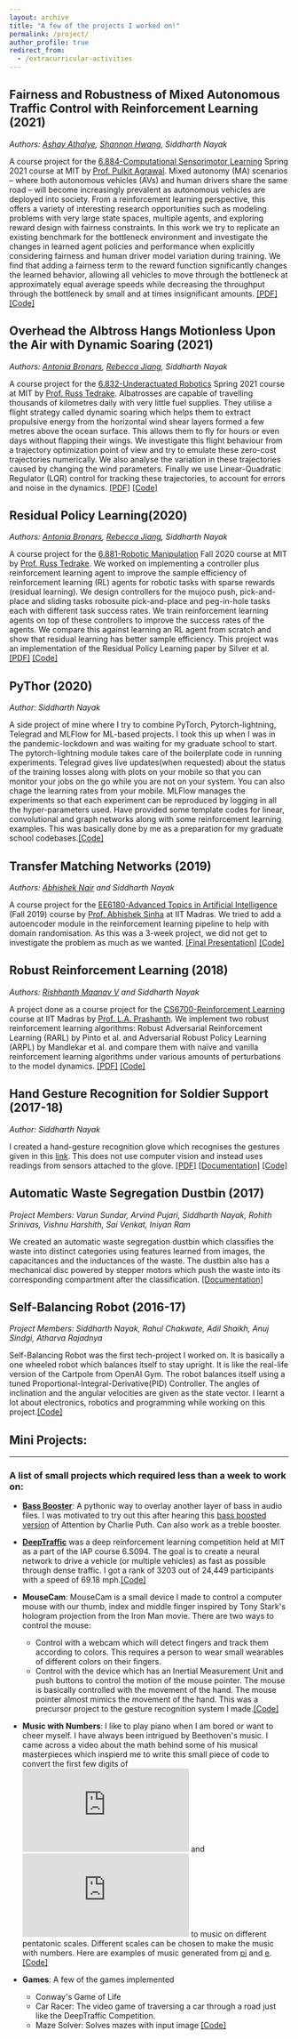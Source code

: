 ```yaml
---
layout: archive
title: "A few of the projects I worked on!"
permalink: /project/
author_profile: true
redirect_from:
  - /extracurricular-activities
---
```

## Fairness and Robustness of Mixed Autonomous Traffic Control with Reinforcement Learning (2021)
*Authors: [Ashay Athalye](https://www.linkedin.com/in/ashay-athalye-842605172/), [Shannon Hwang](https://www.linkedin.com/in/shannonhwang/), Siddharth Nayak*

A course project for the [6.884-Computational Sensorimotor Learning](https://pulkitag.github.io/6.884/) Spring 2021 course at MIT by [Prof. Pulkit Agrawal](http://people.csail.mit.edu/pulkitag/).
Mixed autonomy (MA) scenarios – where both autonomous vehicles (AVs) and human drivers share the same road – will become increasingly prevalent as autonomous vehicles are deployed into society. From a reinforcement learning perspective, this offers a variety of interesting research opportunities such as modeling problems with very large state spaces, multiple agents, and exploring reward design with fairness constraints. In this work we try to replicate an existing benchmark for the bottleneck environment and investigate the changes in learned agent policies and performance when explicitly considering fairness and human driver model variation during training. We find that adding a fairness term to the reward function significantly changes the learned behavior, allowing all vehicles to move through the bottleneck at approximately equal average speeds while decreasing the throughput through the bottleneck by small and at times insignificant amounts. [[PDF]](https://nsidn98.github.io/files/fair_mixed_autonomy.pdf) [[Code]](https://github.com/nsidn98/MixedAutonomyRL)

## Overhead the Albtross Hangs Motionless Upon the Air with Dynamic Soaring (2021)
*Authors: [Antonia Bronars](https://www.linkedin.com/in/antonia-bronars-a6ab17112/), [Rebecca Jiang](https://www.linkedin.com/in/rebecca-jiang/), Siddharth Nayak*

A course project for the [6.832-Underactuated Robotics](https://underactuated.mit.edu/Spring2021/) Spring 2021 course at MIT by [Prof. Russ Tedrake](https://groups.csail.mit.edu/locomotion/russt.html). Albatrosses are capable of travelling thousands of kilometres daily with very little fuel supplies. They utilise a flight strategy called dynamic soaring which helps them to extract propulsive energy from the horizontal wind shear layers formed a few metres above the ocean surface. This allows them to fly for hours or even days without flapping their wings. We investigate this flight behaviour from a trajectory optimization point of view and try to emulate these zero-cost trajectories numerically. We also analyse the variation in these trajectories caused by changing the wind parameters. Finally we use Linear-Quadratic Regulator (LQR) control for tracking these trajectories, to account for errors and noise in the dynamics. [[PDF]](https://nsidn98.github.io/files/Dynamic_Soaring.pdf) [[Code]](https://github.com/nsidn98/Dynamic-Soaring)

## Residual Policy Learning(2020)
*Authors: [Antonia Bronars](https://www.linkedin.com/in/antonia-bronars-a6ab17112/), [Rebecca Jiang](https://www.linkedin.com/in/rebecca-jiang/), Siddharth Nayak*

A course project for the [6.881-Robotic Manipulation](http://manipulation.csail.mit.edu/Fall2020/) Fall 2020 course at MIT by [Prof. Russ Tedrake](https://groups.csail.mit.edu/locomotion/russt.html). We worked on implementing a controller plus reinforcement learning agent to improve the sample efficiency of reinforcement learning (RL) agents for robotic tasks with sparse rewards (residual learning). We design controllers for the mujoco push, pick-and-place and sliding tasks robosuite pick-and-place and peg-in-hole tasks each with different task success rates. We train reinforcement learning agents on top of these controllers to improve the success rates of the agents. We compare this against learning an RL agent from scratch and show that residual learning has better sample efficiency. This project was an implementation of the Residual Policy Learning paper by Silver et al. [[PDF]](https://nsidn98.github.io/files/residualPolicyLearning.pdf) [[Code]](https://github.com/nsidn98/Residual-Policy-Learning)

## PyThor (2020)
*Author: Siddharth Nayak*

A side project of mine where I try to combine PyTorch, Pytorch-lightning, Telegrad and MLFlow for ML-based projects. I took this up when I was in the pandemic-lockdown  and was waiting for my graduate school to start. The pytorch-lightning module takes care of the boilerplate code in running experiments. Telegrad gives live updates(when requested) about the status of the training losses along with plots on your mobile so that you can monitor your jobs on the go while you are not on your system. You can also chage the learning rates from your mobile. MLFlow manages the experiments so that each experiment can be reproduced by logging in all the hyper-parameters used. Have provided some template codes for linear, convolutional and graph networks along with some reinforcement learning examples. This was basically done by me as a preparation for my graduate school codebases.[[Code]](https://github.com/nsidn98/PyThor)

## Transfer Matching Networks (2019)
*Authors: [Abhishek Nair](https://abhisheknair1729.github.io/) and Siddharth Nayak*

A course project for the [EE6180-Advanced Topics in Artificial Intelligence](https://home.iitm.ac.in/abhishek.sinha/teaching_ML.html) (Fall 2019) course by [Prof. Abhishek Sinha](https://home.iitm.ac.in/abhishek.sinha/) at IIT Madras. We tried to add a autoencoder module in the reinforcement learning pipeline to help with domain randomisation. As this was a 3-week project, we did not get to investigate the problem as much as we wanted. [[Final Presentation]](https://nsidn98.github.io/files/Transfer_Matching_Networks_Presentation.pdf) [[Code]](https://github.com/nsidn98/Transfer-Learning-for-RL)

## Robust Reinforcement Learning (2018)
*Authors: [Rishhanth Maanav V](https://github.com/rishi307) and Siddharth Nayak*

A project done as a course project for the [CS6700-Reinforcement Learning](http://www.cse.iitm.ac.in/~prashla/cs6700_2021.html) course at IIT Madras by [Prof. L.A. Prashanth](http://www.cse.iitm.ac.in/~prashla/). We implement two robust reinforcement learning algorithms: Robust Adversarial Reinforcement Learning (RARL) by Pinto et al. and Adversarial Robust Policy Learning (ARPL) by Mandlekar et al. and compare them with na&iuml;ve and vanilla reinforcement learning algorithms under various amounts of perturbations to the model dynamics.
[[PDF]](http://nsidn98.github.io/files/RobustRL.pdf) [[Code]](https://github.com/nsidn98/Robust-Reinforcement-Learning)

## Hand Gesture Recognition for Soldier Support (2017-18)
*Author: Siddharth Nayak*

I created a hand-gesture recognition glove which recognises the gestures given in this [link](https://github.com/nsidn98/Gesture-Recognition/blob/master/Images/gestures.jpg). This does not use computer vision and instead uses readings from sensors attached to the glove. 
[[PDF]](http://nsidn98.github.io/files/Gesture_Recognition.pdf) [[Documentation]](https://github.com/nsidn98/Gesture-Recognition/blob/master/README.md) [[Code]](https://github.com/nsidn98/Gesture-Recognition)

## Automatic Waste Segregation Dustbin (2017)
*Project Members: Varun Sundar, Arvind Pujari, Siddharth Nayak, Rohith Srinivas, Vishnu Harshith, Sai Venkat, Iniyan Ram*

We created an automatic waste segregation dustbin which classifies the waste into distinct categories using features learned from images, the capacitances and the inductances of the waste. The dustbin also has a mechanical disc powered by stepper motors which push the waste into its corresponding compartment after the classification.
[[Documentation]](http://nsidn98.github.io/files/AWS.pdf)


## Self-Balancing Robot (2016-17)
*Project Members: Siddharth Nayak, Rahul Chakwate, Adil Shaikh, Anuj Sindgi, Atharva Rajadnya*

Self-Balancing Robot was the first tech-project I worked on. It is basically a one wheeled robot which balances itself to stay upright. It is like the real-life version of the Cartpole from OpenAI Gym. The robot balances itself using a tuned Proportional-Integral-Derivative(PID) Controller. The angles of inclination and the angular velocities are given as the state vector. I learnt a lot about electronics, robotics and programming while working on this project.[[Code]](https://github.com/nsidn98/One-Wheeled-Balancing-Robot)


## Mini Projects:
****************************************
### A list of small projects which required less than a week to work on:
* [**Bass Booster**](https://github.com/nsidn98/Bass-Treble-Booster): A pythonic way to overlay another layer of bass in audio files. I was motivated to try out this after hearing this [bass boosted version](https://www.youtube.com/watch?v=VmITSg23CTY) of Attention by Charlie Puth. Can also work as a treble booster.

* [**DeepTraffic**](https://selfdrivingcars.mit.edu/deeptraffic/) was a deep reinforcement learning competition held at MIT as a part of the IAP course 6.S094. The goal is to create a neural network to drive a vehicle (or multiple vehicles) as fast as possible through dense traffic. I got a rank of 3203 out of 24,449 participants with a speed of 69.18 mph.[[Code]](https://github.com/nsidn98/DeepTraffic-MIT)

* **MouseCam**: MouseCam is a small device I made to control a computer mouse with our thumb, index and middle finger inspired by Tony Stark's hologram projection from the Iron Man movie. There are two ways to control the mouse:
  - Control with a webcam which will detect fingers and track them according to colors. This requires a person to wear small wearables of different colors on their fingers. 
  - Control with the device which has an Inertial Measurement Unit and push buttons to control the motion of the mouse pointer. 
The mouse is basically controlled with the movement of the hand. The mouse pointer almost mimics the movement of the hand. This was a precursor project to the gesture recognition system I made.[[Code]](https://github.com/nsidn98/Mouse-cam)

* **Music with Numbers**: I like to play piano when I am bored or want to cheer myself. I have always been intrigued by Beethoven's music. I came across a video about the math behind some of his musical masterpieces which inspierd me to write this small piece of code to convert the first few digits of ![pi](http://latex.codecogs.com/gif.latex?%5Cpi) and ![e](http://latex.codecogs.com/gif.latex?e) to music on different pentatonic scales. Different scales can be chosen to make the music with numbers. Here are examples of music generated from [pi](https://drive.google.com/file/d/1xqlR9W704Lurq1qHxuNgQ2DjXlNhA3L8/view?usp=sharing) and [e](https://drive.google.com/file/d/1BCA1s1jsqApCm0oZtBV60-okhJHtmDkn/view?usp=sharing). [[Code]](https://github.com/nsidn98/Music-with-numbers)

* **Games**: A few of the games implemented 
  - Conway's Game of Life
  - Car Racer: The video game of traversing a car through a road just like the DeepTraffic Competition.
  - Maze Solver: Solves mazes with input image
  [[Code]](https://github.com/nsidn98/Games)



  